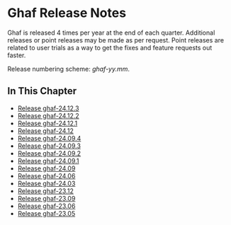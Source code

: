 <!--
    Copyright 2022-2025 TII (SSRC) and the Ghaf contributors
    SPDX-License-Identifier: CC-BY-SA-4.0
-->

# Ghaf Release Notes

Ghaf is released 4 times per year at the end of each quarter. Additional releases or point releases may be made as per request. Point releases are related to user trials as a way to get the fixes and feature requests out faster.

Release numbering scheme: *ghaf-yy.mm*.


## In This Chapter

- [Release ghaf-24.12.3](../release_notes/ghaf-24.12.3.md)
- [Release ghaf-24.12.2](../release_notes/ghaf-24.12.2.md)
- [Release ghaf-24.12.1](../release_notes/ghaf-24.12.1.md)
- [Release ghaf-24.12](../release_notes/ghaf-24.12.md)
- [Release ghaf-24.09.4](../release_notes/ghaf-24.09.4.md)
- [Release ghaf-24.09.3](../release_notes/ghaf-24.09.3.md)
- [Release ghaf-24.09.2](../release_notes/ghaf-24.09.2.md)
- [Release ghaf-24.09.1](../release_notes/ghaf-24.09.1.md)
- [Release ghaf-24.09](../release_notes/ghaf-24.09.md)
- [Release ghaf-24.06](../release_notes/ghaf-24.06.md)
- [Release ghaf-24.03](../release_notes/ghaf-24.03.md)
- [Release ghaf-23.12](../release_notes/ghaf-23.12.md)
- [Release ghaf-23.09](../release_notes/ghaf-23.09.md)
- [Release ghaf-23.06](../release_notes/ghaf-23.06.md)
- [Release ghaf-23.05](../release_notes/ghaf-23.05.md)